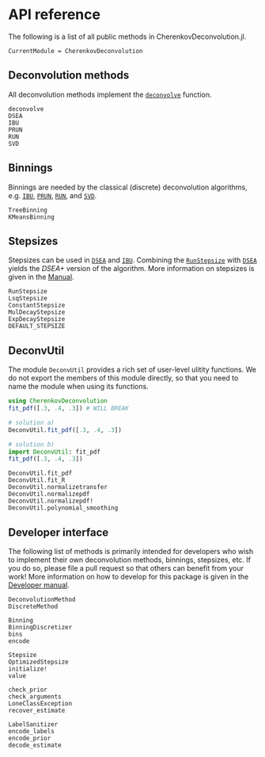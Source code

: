 # API reference

The following is a list of all public methods in CherenkovDeconvolution.jl.

```@meta
CurrentModule = CherenkovDeconvolution
```

## Deconvolution methods

All deconvolution methods implement the [`deconvolve`](@ref) function.

```@docs
deconvolve
DSEA
IBU
PRUN
RUN
SVD
```

## Binnings

Binnings are needed by the classical (discrete) deconvolution algorithms, e.g. [`IBU`](@ref), [`PRUN`](@ref), [`RUN`](@ref), and [`SVD`](@ref).

```@docs
TreeBinning
KMeansBinning
```

## Stepsizes

Stepsizes can be used in [`DSEA`](@ref) and [`IBU`](@ref). Combining the [`RunStepsize`](@ref) with [`DSEA`](@ref) yields the *DSEA+* version of the algorithm. More information on stepsizes is given in the [Manual](@ref).

```@docs
RunStepsize
LsqStepsize
ConstantStepsize
MulDecayStepsize
ExpDecayStepsize
DEFAULT_STEPSIZE
```

## DeconvUtil

The module `DeconvUtil` provides a rich set of user-level ulitity functions. We do not export the members of this module directly, so that you need to name the module when using its functions.

```julia
using CherenkovDeconvolution
fit_pdf([.3, .4, .3]) # WILL BREAK

# solution a)
DeconvUtil.fit_pdf([.3, .4, .3])

# solution b)
import DeconvUtil: fit_pdf
fit_pdf([.3, .4, .3])
```

```@docs
DeconvUtil.fit_pdf
DeconvUtil.fit_R
DeconvUtil.normalizetransfer
DeconvUtil.normalizepdf
DeconvUtil.normalizepdf!
DeconvUtil.polynomial_smoothing
```

## Developer interface

The following list of methods is primarily intended for developers who wish to implement their own deconvolution methods, binnings, stepsizes, etc. If you do so, please file a pull request so that others can benefit from your work! More information on how to develop for this package is given in the [Developer manual](@ref).

```@docs
DeconvolutionMethod
DiscreteMethod

Binning
BinningDiscretizer
bins
encode

Stepsize
OptimizedStepsize
initialize!
value

check_prior
check_arguments
LoneClassException
recover_estimate

LabelSanitizer
encode_labels
encode_prior
decode_estimate
```
